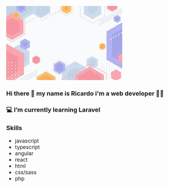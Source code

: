  ![Header](https://github.com/RicardoValadas/RicardoValadas/blob/main/header.jpg)

### Hi there 👋 my name is Ricardo i'm a web developer :technologist:


###  :computer: I’m currently learning Laravel

### Skills
* javascript
* typescript
* angular
* react
* html
* css/sass
* php



<!--

Here are some ideas to get you started:

- 🔭 I’m currently working on ...
- 🌱 I’m currently learning ...
- 👯 I’m looking to collaborate on ...
- 🤔 I’m looking for help with ...
- 💬 Ask me about ...
- 📫 How to reach me: ...
- 😄 Pronouns: ...
- ⚡ Fun fact: ...
-->
